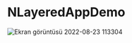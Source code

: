 # NLayeredAppDemo


![Ekran görüntüsü 2022-08-23 113304](https://user-images.githubusercontent.com/73031908/186111986-e38dfe72-c2d6-4656-88a6-a72996343fb4.png)
